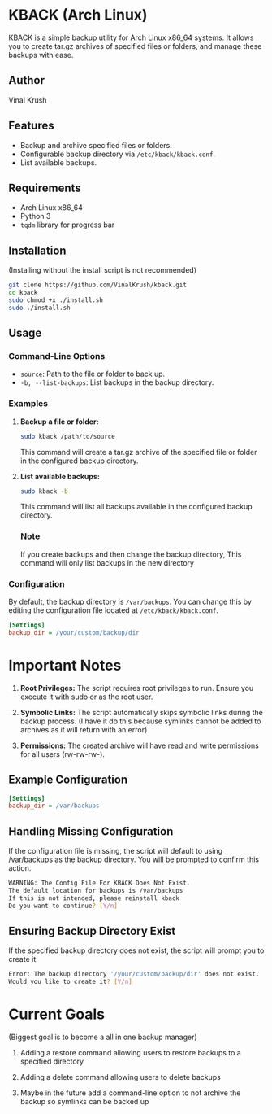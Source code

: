 # KBACK (Arch Linux)

KBACK is a simple backup utility for Arch Linux x86_64 systems. It allows you to create tar.gz archives of specified files or folders, and manage these backups with ease.

## Author

Vinal Krush

## Features

- Backup and archive specified files or folders.
- Configurable backup directory via `/etc/kback/kback.conf`.
- List available backups.

## Requirements

- Arch Linux x86_64
- Python 3
- `tqdm` library for progress bar

## Installation
(Installing without the install script is not recommended)

```bash
git clone https://github.com/VinalKrush/kback.git
cd kback
sudo chmod +x ./install.sh
sudo ./install.sh
```

## Usage

### Command-Line Options

- `source`: Path to the file or folder to back up.
- `-b, --list-backups`: List backups in the backup directory.

### Examples

1. **Backup a file or folder:**

    ```bash
    sudo kback /path/to/source
    ```

    This command will create a tar.gz archive of the specified file or folder in the configured backup directory.

3. **List available backups:**

    ```bash
    sudo kback -b
    ```

    This command will list all backups available in the configured backup directory.
    ### Note
    If you create backups and then change the backup directory, This command will only list backups in the new directory

### Configuration

By default, the backup directory is `/var/backups`. You can change this by editing the configuration file located at `/etc/kback/kback.conf`.

```ini
[Settings]
backup_dir = /your/custom/backup/dir
```

# Important Notes

1. **Root Privileges:**
   The script requires root privileges to run. Ensure you execute it with sudo or as the root user.
   
2. **Symbolic Links:**
   The script automatically skips symbolic links during the backup process. (I have it do this because symlinks cannot be added to archives as it will return with an error)
   
3. **Permissions:**
   The created archive will have read and write permissions for all users (rw-rw-rw-).

## Example Configuration

```ini
[Settings]
backup_dir = /var/backups
```

## Handling Missing Configuration

If the configuration file is missing, the script will default to using /var/backups as the backup directory. You will be prompted to confirm this action.

```bash
WARNING: The Config File For KBACK Does Not Exist.
The default location for backups is /var/backups
If this is not intended, please reinstall kback
Do you want to continue? [Y/n]
```

## Ensuring Backup Directory Exist

If the specified backup directory does not exist, the script will prompt you to create it:

```bash
Error: The backup directory '/your/custom/backup/dir' does not exist.
Would you like to create it? [Y/n]
```

# Current Goals
(Biggest goal is to become a all in one backup manager)

1. Adding a restore command allowing users to restore backups to a specified directory

2. Adding a delete command allowing users to delete backups

3. Maybe in the future add a command-line option to not archive the backup so symlinks can be backed up
